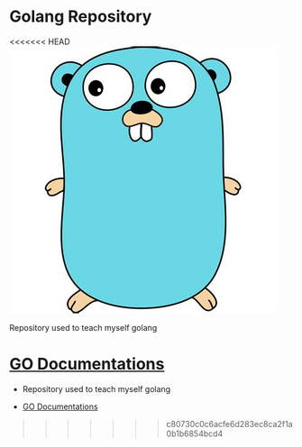 # Golang Repository 

<<<<<<< HEAD
![go](go.jpg)

Repository used to teach myself golang 

[GO Documentations](https://golang.google.cn/doc/)
=======
- Repository used to teach myself golang 

- [GO Documentations](https://golang.google.cn/doc/)
>>>>>>> c80730c0c6acfe6d283ec8ca2f1a0b1b6854bcd4

